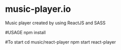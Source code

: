 # music-player.io
Music  player created by using ReactJS  and SASS

#USAGE
npm install

#To start 
cd music/react-player
npm start react-player
